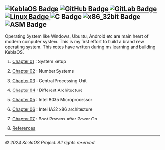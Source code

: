 
[![KeblaOS Badge](https://img.shields.io/badge/Kebla-OS-maker?labelColor=red&color=blue)](https://gitlab.com/baponkar/kebla-os)
[![GitHub Badge](https://img.shields.io/badge/Fork-Me-maker?logo=GitHub&logoColor=Blue&labelColor=white&color=blue)
](https://github.com/baponkar/KeblaOS)
[![GitLab Badge](https://img.shields.io/badge/Fork-Me-maker?logo=GitLab&logoColor=Blue&labelColor=white&color=blue)
](https://gitlab.com/baponkar/KeblaOS)
[![Linux Badge](https://img.shields.io/badge/-Linux-maker?logo=linux&logoColor=black&logoSize=auto&labelColor=white&color=blue)
](https://kernel.com)
![C Badge](https://img.shields.io/badge/C-Language-maker?logo=c&logoColor=black&labelColor=white&color=blue)
![x86_32bit Badge](https://img.shields.io/badge/x86-32bit-maker?logo=intel&labelColor=white&color=blue)
![ASM Badge](https://img.shields.io/badge/ASM-Language-maker?logo=assembly&labelColor=white&color=blue)
--------------------------------------------------------

Operating System like Windows, Ubuntu, Android etc are main heart of modern computer system. This is my first effort to build a brand new operating system.
This notes have written during my learning and building KeblaOS.



1. [Chapter 01](./chap01-system-setup.md) : System Setup

2. [Chapter 02](./chap02-number-system.md) : Number Systems

3. [Chapter 03](./chap03-cpu.md) : Central Processing Unit

4. [Chapter 04](./chap04-architecture.md) : Different Architecture

4. [Chapter 05](./chap05-intel-8085.md) : Intel 8085 Microprocessor 

5. [Chapter 06](./chap06-x86-architecture.md) : Intel IA32 x86 architecture

6. [Chapter 07](./chap07-boot-process.md) : Boot Process after Power On


7. [References](./Reference.md)
-------------------------------------------------------
*© 2024 KeblaOS Project. All rights reserved.*
